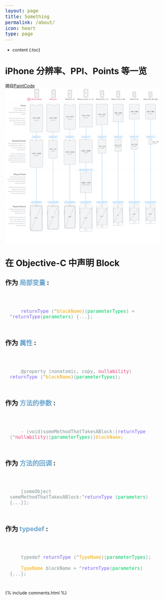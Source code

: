 ```yaml
---
layout: page
title: Something
permalink: /about/
icon: heart
type: page
---
```


* content
{:toc}

<!-- ## 关于我

## 联系我

* GitHub：[https://github.com/1ilI](https://github.com/1ilI)
* email：[zhangyue_developer@icloud.com](mailto:zhangyue_developer@icloud.com)


## 关于本站


### Update Log


## 友情链接 -->

<style>
    strong {
      color: #6CA6CD;
    }

    .return {
      color: #7B68EE;
    }

    .name {
      color: #EEAD0E;
    }

    .parameter-types, .parameters {
      color: #00CD66;
    }
    
    .nullability {
      color: #EC407A;
    }

    .disclaimer {
      line-height: 2em;
    }
    code {
      color: #839496;
      display: block;
      font-family: Monaco, Menlo, monospace;
      font-size: 15px;
      padding-top :2em;
      padding-bottom :2em;
      padding-left :1em;
      padding-right :1em;
      margin-top:1.5em;
    }

</style>

# iPhone 分辨率、PPI、Points 等一览

摘自[PaintCode](https://www.paintcodeapp.com/news/ultimate-guide-to-iphone-resolutions)
![iPhone-Resolutions](https://raw.githubusercontent.com/1ilI/1ilI.github.io/master/resource/2018-10/iPhone-Resolutions-clean.png)


# 在 Objective-C 中声明 Block

## 作为 <strong>局部变量</strong> :
<code>
    <span class="return">returnType</span> (^<span class="name">blockName</span>)(<span class="parameter-types">parameterTypes</span>) = ^<span class="return">returnType</span>(<span class="parameters">parameters</span>) {...};
</code>

## 作为 <strong>属性</strong> :
<code>
    @property (nonatomic, copy, <span class="nullability">nullability</span>) <span class="return">returnType</span> (^<span class="name">blockName</span>)(<span class="parameter-types">parameterTypes</span>);
</code>

## 作为 <strong>方法的参数</strong> :
<code>
    - (void)someMethodThatTakesABlock:(<span class="return">returnType</span> (^<span class="nullability">nullability</span>)(<span class="parameter-types">parameterTypes</span>))<span class="name">blockName</span>;
</code>

## 作为 <strong>方法的回调</strong> :
<code>
    [someObject someMethodThatTakesABlock:^<span class="return">returnType</span> (<span class="parameters">parameters</span>) {...}];
</code>

## 作为 <strong>typedef</strong> :
<code>
    typedef <span class="return">returnType</span> (^<span class="name">TypeName</span>)(<span class="parameter-types">parameterTypes</span>);<br/>
    <span class="name">TypeName</span> blockName = ^<span class="return">returnType</span>(<span class="parameters">parameters</span>) {...};
</code>

{% include comments.html %}
